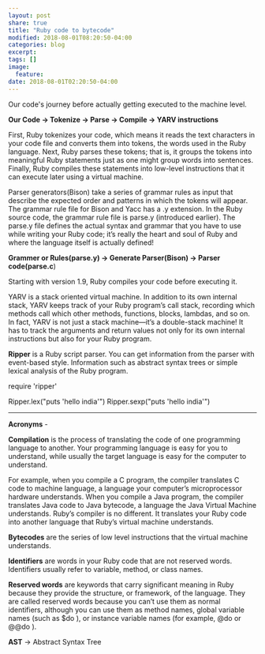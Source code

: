 ```yaml
---
layout: post
share: true
title: "Ruby code to bytecode"
modified: 2018-08-01T08:20:50-04:00
categories: blog
excerpt:
tags: []
image:
  feature:
date: 2018-08-01T02:20:50-04:00
---
```


Our code's journey before actually getting executed to the machine level.

**Our Code -> Tokenize -> Parse -> Compile -> YARV instructions**

First, Ruby tokenizes your code, which means it reads the text characters in your code file and converts them into tokens, the words used in the Ruby language. Next, Ruby parses these tokens; that is, it groups the tokens into meaningful Ruby statements just as one might group words into sentences. Finally, Ruby compiles these statements into low-level instructions that it can execute later using a virtual machine.

Parser generators(Bison) take a series of grammar rules as input that describe the expected order and patterns in which the tokens 
will appear.
The grammar rule file for Bison and Yacc has a .y extension. In the Ruby source code, the grammar rule file is parse.y 
(introduced earlier). The parse.y file defines the actual syntax and grammar that you have to use while writing your Ruby 
code; it’s really the heart and soul of Ruby and where the language itself is actually defined!

**Grammer or Rules(parse.y) -> Generate Parser(Bison) -> Parser code(parse.c**)

Starting with version 1.9, Ruby compiles your code before executing it.

YARV is a stack oriented virtual machine.
In addition to its own internal stack, YARV keeps track of your Ruby program’s call stack, recording which methods call 
which other methods, functions, blocks, lambdas, and so on. In fact, YARV is not just a stack machine—it’s a double-stack 
machine! It has to track the arguments and return values not only for its own internal instructions but also for your Ruby 
program.

**Ripper** is a Ruby script parser.
You can get information from the parser with event-based style. Information such as abstract syntax trees or simple lexical analysis of the Ruby program.

require 'ripper'

Ripper.lex("puts 'hello india'")
Ripper.sexp("puts 'hello india'")

------------------------------------------------------------------------------------------------------------
**Acronyms** - 

**Compilation** is the process of translating the code of one programming language to another. Your programming language 
is easy for you to understand, while usually the target language is easy for the computer to understand.

For example, when you compile a C program, the compiler translates C code to machine language, a language your computer’s 
microprocessor hardware understands. When you compile a Java program, the compiler translates Java code to Java bytecode, 
a language the Java Virtual Machine understands. Ruby’s compiler is no different. It translates your Ruby code into another 
language that Ruby’s virtual machine understands.

**Bytecodes** are the series of low level instructions that the virtual machine understands.

**Identifiers** are words in your Ruby code that are not reserved words. Identifiers usually refer to variable, method, or class names.

**Reserved words** are keywords that carry significant meaning in Ruby because they provide the structure, or framework, of 
the language. They are called reserved words because you can’t use them as normal identifiers, although you can use them 
as method names, global variable names (such as $do ), or instance variable names (for example, @do or @@do ).

**AST** -> Abstract Syntax Tree



